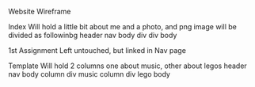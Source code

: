 Website Wireframe

Index
Will hold a little bit about me and a photo, and png image
will be divided as followinbg 
header
  nav
  body
  div
  div
  body

1st Assignment
Left untouched, but linked in Nav page

Template
Will hold 2 columns one about music, other about legos
header
  nav
  body
  column div music
  column div lego
  body
